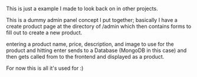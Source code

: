This is just a example I made to look back on in other projects.

This is a dummy admin panel concept I put together; basically I have a create product page at the directory of /admin which then contains forms to fill out to create a new product.

entering a product name, price, description, and image to use for the product and hitting enter sends to a Database (MongoDB in this case) and then gets called from to the frontend and displayed as a product.

For now this is all it's used for :)
